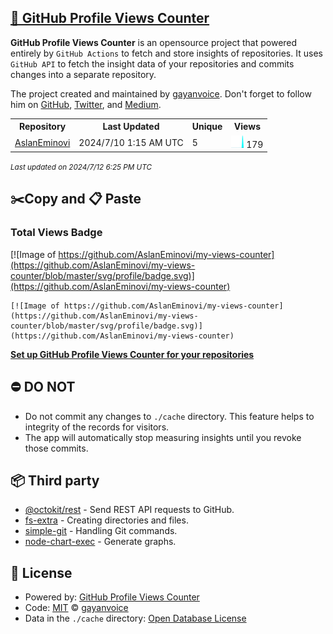 ## [🚀 GitHub Profile Views Counter](https://github.com/gayanvoice/github-profile-views-counter)
**GitHub Profile Views Counter** is an opensource project that powered entirely by  `GitHub Actions` to fetch and store insights of repositories.
It uses `GitHub API` to fetch the insight data of your repositories and commits changes into a separate repository.

The project created and maintained by [gayanvoice](https://github.com/gayanvoice). Don't forget to follow him on [GitHub](https://github.com/gayanvoice), [Twitter](https://twitter.com/gayanvoice), and [Medium](https://gayanvoice.medium.com/).

<table>
	<tr>
		<th>
			Repository
		</th>
		<th>
			Last Updated
		</th>
		<th>
			Unique
		</th>
		<th>
			Views
		</th>
	</tr>
	<tr>
		<td>
			<a href="https://github.com/AslanEminovi/my-views-counter/tree/master/readme/820007417/year.md">
				AslanEminovi
			</a>
		</td>
		<td>
			2024/7/10 1:15 AM UTC
		</td>
		<td>
			5
		</td>
		<td>
			<img alt="Response time graph" src="https://github.com/AslanEminovi/my-views-counter/raw/master/graph/820007417/small/year.png" height="20"> 179
		</td>
	</tr>
</table>

<small><i>Last updated on 2024/7/12 6:25 PM UTC</i></small>

## ✂️Copy and 📋 Paste
### Total Views Badge
[![Image of https://github.com/AslanEminovi/my-views-counter](https://github.com/AslanEminovi/my-views-counter/blob/master/svg/profile/badge.svg)](https://github.com/AslanEminovi/my-views-counter)

```readme
[![Image of https://github.com/AslanEminovi/my-views-counter](https://github.com/AslanEminovi/my-views-counter/blob/master/svg/profile/badge.svg)](https://github.com/AslanEminovi/my-views-counter)
```
[**Set up GitHub Profile Views Counter for your repositories**](https://github.com/gayanvoice/github-profile-views-counter)
## ⛔ DO NOT
- Do not commit any changes to `./cache` directory. This feature helps to integrity of the records for visitors.
- The app will automatically stop measuring insights until you revoke those commits.
## 📦 Third party

- [@octokit/rest](https://www.npmjs.com/package/@octokit/rest) - Send REST API requests to GitHub.
- [fs-extra](https://www.npmjs.com/package/fs-extra) - Creating directories and files.
- [simple-git](https://www.npmjs.com/package/simple-git) - Handling Git commands.
- [node-chart-exec](https://www.npmjs.com/package/node-chart-exec) - Generate graphs.
## 📄 License
- Powered by: [GitHub Profile Views Counter](https://github.com/gayanvoice/github-profile-views-counter)
- Code: [MIT](./LICENSE) © [gayanvoice](https://github.com/gayanvoice)
- Data in the `./cache` directory: [Open Database License](https://opendatacommons.org/licenses/odbl/1-0/)